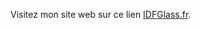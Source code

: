 Visitez mon site web sur ce lien [IDFGlass.fr](https://samiagouram.github.io/Projet-React-IdfGlass/).


